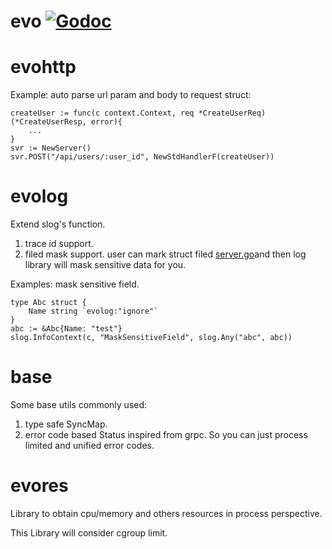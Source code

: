 # evo [![Godoc](https://godoc.org/github.com/ethanvc/evo?status.svg)](https://godoc.org/github.com/ethanvc/evo)
# evohttp
Example: auto parse url param and body to request struct:
```golang
createUser := func(c context.Context, req *CreateUserReq)(*CreateUserResp, error){
	...
}
svr := NewServer()
svr.POST("/api/users/:user_id", NewStdHandlerF(createUser))
```

# evolog
Extend slog's function.
1. trace id support.
2. filed mask support. user can mark struct filed [server.go](evohttp%2Fserver.go)and then log library will mask sensitive data for you.

Examples: mask sensitive field.
```golang
type Abc struct {
    Name string `evolog:"ignore"`
}
abc := &Abc{Name: "test"}
slog.InfoContext(c, "MaskSensitiveField", slog.Any("abc", abc))
```

# base
Some base utils commonly used:
1. type safe SyncMap.
2. error code based Status inspired from grpc. So you can just process limited and unified error codes.

# evores
Library to obtain cpu/memory and others resources in process perspective.

This Library will consider cgroup limit.


